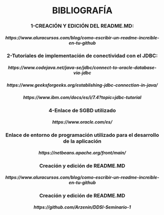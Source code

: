<h1 align="center"> BIBLIOGRAFÍA </h1>

<h3 align="center">1-CREACIÓN Y EDICIÓN DEL README.MD:</h3>

<h5 align="center">https://www.aluracursos.com/blog/como-escribir-un-readme-increible-en-tu-github</h5>

<h3 align="center">2-Tutoriales de implementación de conectividad con el JDBC:</h3>

<h5 align="center">https://www.codejava.net/java-se/jdbc/connect-to-oracle-database-via-jdbc</h5>
        
<h5 align="center">https://www.geeksforgeeks.org/establishing-jdbc-connection-in-java/</h5>
        
<h5 align="center">https://www.ibm.com/docs/es/i/7.4?topic=jdbc-tutorial</h5>

<h3 align="center">4-Enlace de SGBD utilizado</h3>

<h5 align="center">https://www.oracle.com/es/</h5>

<h3 align="center">Enlace de entorno de programación utilizado para el desarrollo de la aplicación</h3>

<h5 align="center">https://netbeans.apache.org/front/main/</h5>

<h3 align="center">Creación y edición de README.MD</h3>

<h5 align="center">https://www.aluracursos.com/blog/como-escribir-un-readme-increible-en-tu-github</h5>

<h3 align="center">Creación y edición de README.MD</h3>

<h5 align="center">https://github.com/Arzenin/DDSI-Seminario-1</h5>
